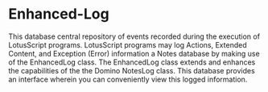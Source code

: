 # Enhanced-Log
This database central repository of events recorded during the execution of LotusScript programs.   LotusScript programs may log Actions, Extended Content, and Exception (Error) information a Notes database by making use of the EnhancedLog class.  The EnhancedLog class extends and enhances the capabilities of the the Domino NotesLog class.  This database provides an interface wherein you can conveniently view this logged information.
